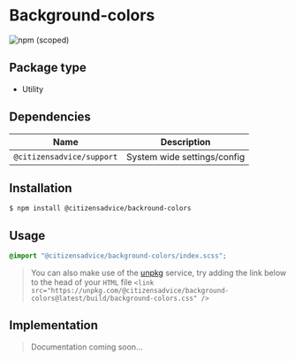 # Background-colors

![npm (scoped)](https://img.shields.io/npm/v/@citizensadvice/background-colors.svg)

## Package type

- Utility

## Dependencies

| Name                      | Description                 |
| ------------------------- | --------------------------- |
| `@citizensadvice/support` | System wide settings/config |

## Installation

```shell
$ npm install @citizensadvice/backround-colors
```

## Usage

```scss
@import "@citizensadvice/background-colors/index.scss";
```

> You can also make use of the [unpkg](https://unpkg.com) service, try adding the link below to the head of your `HTML` file
> `<link src="https://unpkg.com/@citizensadvice/background-colors@latest/build/background-colors.css" />`

## Implementation

> Documentation coming soon...